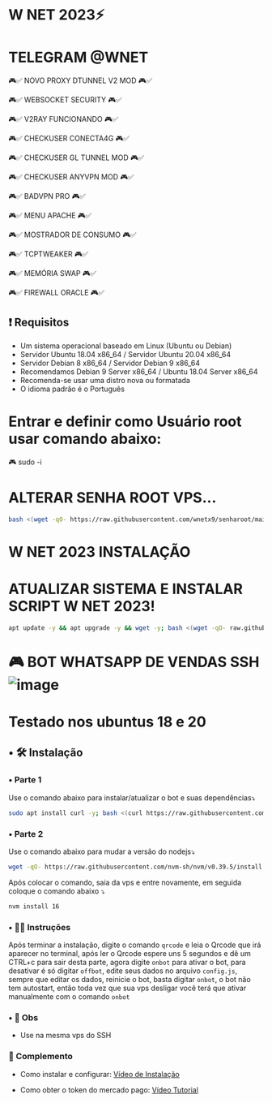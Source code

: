 
# W NET 2023⚡

# TELEGRAM @WNET

🎮✅ NOVO PROXY DTUNNEL V2 MOD 🎮✅

🎮✅ WEBSOCKET SECURITY 🎮✅

🎮✅ V2RAY FUNCIONANDO 🎮✅

🎮✅ CHECKUSER CONECTA4G 🎮✅

🎮✅ CHECKUSER GL TUNNEL MOD 🎮✅

🎮✅ CHECKUSER ANYVPN MOD 🎮✅

🎮✅ BADVPN PRO 🎮✅

🎮✅ MENU APACHE 🎮✅

🎮✅ MOSTRADOR DE CONSUMO 🎮✅

🎮✅ TCPTWEAKER 🎮✅

🎮✅ MEMÓRIA SWAP 🎮✅

🎮✅ FIREWALL ORACLE 🎮✅

## :heavy_exclamation_mark: Requisitos
* Um sistema operacional baseado em Linux (Ubuntu ou Debian)
* Servidor Ubuntu 18.04 x86_64 / Servidor Ubuntu 20.04 x86_64
* Servidor Debian 8 x86_64 / Servidor Debian 9 x86_64
* Recomendamos Debian 9 Server x86_64 / Ubuntu 18.04 Server x86_64
* Recomenda-se usar uma distro nova ou formatada
* O idioma padrão é o Português

# Entrar e definir como Usuário root usar comando abaixo:
🎮 sudo -i

# ALTERAR SENHA ROOT VPS...

```bash
bash <(wget -qO- https://raw.githubusercontent.com/wnetx9/senharoot/main/senharoot.sh)
```

# W NET 2023 INSTALAÇÃO

# ATUALIZAR SISTEMA E INSTALAR SCRIPT W NET 2023!

```bash
apt update -y && apt upgrade -y && wget -y; bash <(wget -qO- raw.githubusercontent.com/wnetx9/SSHPLUS/main/ssh-plus)
```

# ########################################################################################################################

# 🎮 BOT WHATSAPP DE VENDAS SSH ![image](https://github.com/wnetx9/SSHPLUS/assets/101994539/18f9664c-458e-4a0f-a27b-96e64587cba0)

# Testado nos ubuntus 18 e 20
## • 🛠️ Instalação
### • Parte 1
Use o comando abaixo para instalar/atualizar o bot e suas dependências⤵️
```bash
sudo apt install curl -y; bash <(curl https://raw.githubusercontent.com/wnetx9/WaBot-VendasSSH/main/install.sh)
```
### • Parte 2
Use o comando abaixo para mudar a versão do nodejs⤵️
```bash
wget -qO- https://raw.githubusercontent.com/nvm-sh/nvm/v0.39.5/install.sh | bash
```
Após colocar o comando, saia da vps e entre novamente, em seguida coloque o comando abaixo ⤵️
```bash
nvm install 16
```

### • 👨‍🏫 Instruções
Após terminar a instalação, digite o comando `qrcode` e leia o Qrcode que irá aparecer no terminal, após ler o Qrcode espere uns 5 segundos e dê um CTRL+c para sair desta parte, agora digite `onbot` para ativar o bot, para desativar é só digitar `offbot`, edite seus dados no arquivo `config.js`, sempre que editar os dados, reinicie o bot, basta digitar `onbot`, o bot não tem autostart, então toda vez que sua vps desligar você terá que ativar manualmente com o comando `onbot`

### • 📌 Obs
- Use na mesma vps do SSH

### 📝 Complemento
- Como instalar e configurar:
  [Vídeo de Instalação](https://youtu.be/0SiM7FX76xg?si=fAPo6nTQDWnBRBBK)

- Como obter o token do mercado pago:
  [Vídeo Tutorial](https://youtu.be/nA4gP6NcF_o?si=f0jfeelvjpJ87FXS)

